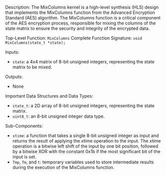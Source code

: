Description:
The MixColumns kernel is a high-level synthesis (HLS) design that implements the MixColumns function from the Advanced Encryption Standard (AES) algorithm. The MixColumns function is a critical component of the AES encryption process, responsible for mixing the columns of the state matrix to ensure the security and integrity of the encrypted data.

Top-Level Function: `MixColumns`
Complete Function Signature: `void MixColumns(state_t *state);`

Inputs:
- `state`: a 4x4 matrix of 8-bit unsigned integers, representing the state matrix to be mixed.

Outputs:
- None

Important Data Structures and Data Types:
- `state_t`: a 2D array of 8-bit unsigned integers, representing the state matrix.
- `uint8_t`: an 8-bit unsigned integer data type.

Sub-Components:
- `xtime`: a function that takes a single 8-bit unsigned integer as input and returns the result of applying the xtime operation to the input. The xtime operation is a bitwise left shift of the input by one bit position, followed by a bitwise XOR with the constant 0x1b if the most significant bit of the input is set.
- `Tmp`, `Tm`, and `t`: temporary variables used to store intermediate results during the execution of the MixColumns function.